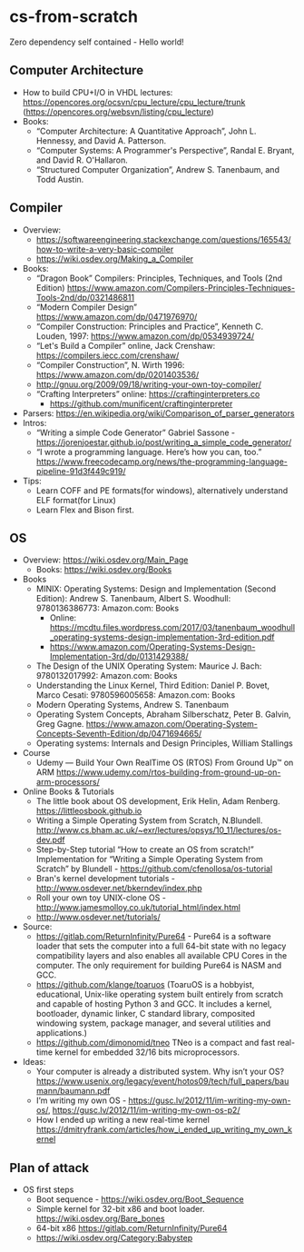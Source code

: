 # cs-from-scratch
Zero dependency self contained - Hello world!

## Computer Architecture
* How to build CPU+I/O in VHDL lectures: https://opencores.org/ocsvn/cpu_lecture/cpu_lecture/trunk (https://opencores.org/websvn/listing/cpu_lecture)
* Books:
    * “Computer Architecture: A Quantitative Approach”, John L. Hennessy, and David A. Patterson.
    * “Computer Systems: A Programmer's Perspective”, Randal E. Bryant, and David R. O'Hallaron.
    * “Structured Computer Organization”, Andrew S. Tanenbaum, and Todd Austin.

## Compiler
* Overview:
    * https://softwareengineering.stackexchange.com/questions/165543/how-to-write-a-very-basic-compiler
    * https://wiki.osdev.org/Making_a_Compiler
* Books:
    * “Dragon Book” Compilers: Principles, Techniques, and Tools (2nd Edition) https://www.amazon.com/Compilers-Principles-Techniques-Tools-2nd/dp/0321486811
    * “Modern Compiler Design” https://www.amazon.com/dp/0471976970/
    * “Compiler Construction: Principles and Practice”, Kenneth C. Louden, 1997: https://www.amazon.com/dp/0534939724/
    * “Let's Build a Compiler” online, Jack Crenshaw: https://compilers.iecc.com/crenshaw/
    * “Compiler Construction”, N. Wirth 1996: https://www.amazon.com/dp/0201403536/
    * http://gnuu.org/2009/09/18/writing-your-own-toy-compiler/
    * “Crafting Interpreters” online: https://craftinginterpreters.co
        * https://github.com/munificent/craftinginterpreter
* Parsers: https://en.wikipedia.org/wiki/Comparison_of_parser_generators
* Intros:
    * “Writing a simple Code Generator” Gabriel Sassone - https://jorenjoestar.github.io/post/writing_a_simple_code_generator/
    * “I wrote a programming language. Here’s how you can, too.” https://www.freecodecamp.org/news/the-programming-language-pipeline-91d3f449c919/
* Tips:
    * Learn COFF and PE formats(for windows), alternatively understand ELF format(for Linux)
    * Learn Flex and Bison first.

## OS
* Overview: https://wiki.osdev.org/Main_Page
    * Books: https://wiki.osdev.org/Books
* Books
    * MINIX: Operating Systems: Design and Implementation (Second Edition): Andrew S. Tanenbaum, Albert S. Woodhull: 9780136386773: Amazon.com: Books
        * Online: https://mcdtu.files.wordpress.com/2017/03/tanenbaum_woodhull_operating-systems-design-implementation-3rd-edition.pdf
        * https://www.amazon.com/Operating-Systems-Design-Implementation-3rd/dp/0131429388/
    * The Design of the UNIX Operating System: Maurice J. Bach: 9780132017992: Amazon.com: Books
    * Understanding the Linux Kernel, Third Edition: Daniel P. Bovet, Marco Cesati: 9780596005658: Amazon.com: Books
    * Modern Operating Systems, Andrew S. Tanenbaum
    * Operating System Concepts, Abraham Silberschatz, Peter B. Galvin, Greg Gagne. https://www.amazon.com/Operating-System-Concepts-Seventh-Edition/dp/0471694665/
    * Operating systems: Internals and Design Principles, William Stallings
* Course
    * Udemy — Build Your Own RealTime OS (RTOS) From Ground Up™ on ARM https://www.udemy.com/rtos-building-from-ground-up-on-arm-processors/
* Online Books & Tutorials
    * The little book about OS development, Erik Helin, Adam Renberg. https://littleosbook.github.io
    * Writing a Simple Operating System from Scratch, N.Blundell. http://www.cs.bham.ac.uk/~exr/lectures/opsys/10_11/lectures/os-dev.pdf
    * Step-by-Step tutorial “How to create an OS from scratch!” Implementation for “Writing a Simple Operating System from Scratch” by Blundell - https://github.com/cfenollosa/os-tutorial
    * Bran's kernel development tutorials - http://www.osdever.net/bkerndev/index.php
    * Roll your own toy UNIX-clone OS - http://www.jamesmolloy.co.uk/tutorial_html/index.html
    * http://www.osdever.net/tutorials/
* Source:
    * https://gitlab.com/ReturnInfinity/Pure64 - Pure64 is a software loader that sets the computer into a full 64-bit state with no legacy compatibility layers and also enables all available CPU Cores in the computer. The only requirement for building Pure64 is NASM and GCC.
    * https://github.com/klange/toaruos (ToaruOS is a hobbyist, educational, Unix-like operating system built entirely from scratch and capable of hosting Python 3 and GCC. It includes a kernel, bootloader, dynamic linker, C standard library, composited windowing system, package manager, and several utilities and applications.)
    * https://github.com/dimonomid/tneo TNeo is a compact and fast real-time kernel for embedded 32/16 bits microprocessors.
* Ideas:
    * Your computer is already a distributed system. Why isn’t your OS?  https://www.usenix.org/legacy/event/hotos09/tech/full_papers/baumann/baumann.pdf
    * I’m writing my own OS - https://gusc.lv/2012/11/im-writing-my-own-os/, https://gusc.lv/2012/11/im-writing-my-own-os-p2/
    * How I ended up writing a new real-time kernel https://dmitryfrank.com/articles/how_i_ended_up_writing_my_own_kernel

## Plan of attack
* OS first steps
    * Boot sequence - https://wiki.osdev.org/Boot_Sequence
    * Simple kernel for 32-bit x86 and boot loader.  https://wiki.osdev.org/Bare_bones
    * 64-bit x86 https://gitlab.com/ReturnInfinity/Pure64
    * https://wiki.osdev.org/Category:Babystep
